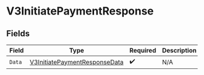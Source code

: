 # V3InitiatePaymentResponse


## Fields

| Field                                                                                     | Type                                                                                      | Required                                                                                  | Description                                                                               |
| ----------------------------------------------------------------------------------------- | ----------------------------------------------------------------------------------------- | ----------------------------------------------------------------------------------------- | ----------------------------------------------------------------------------------------- |
| `Data`                                                                                    | [V3InitiatePaymentResponseData](../../Models/Components/V3InitiatePaymentResponseData.md) | :heavy_check_mark:                                                                        | N/A                                                                                       |